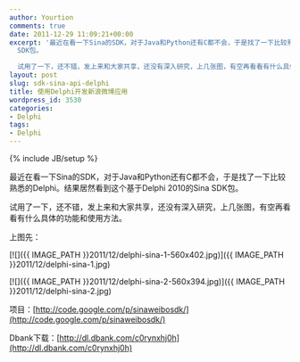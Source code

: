 ```yaml
---
author: Yourtion
comments: true
date: 2011-12-29 11:09:21+00:00
excerpt: '最近在看一下Sina的SDK，对于Java和Python还有C都不会，于是找了一下比较熟悉的Delphi。结果居然看到这个基于Delphi 2010的Sina
  SDK包。

  试用了一下，还不错，发上来和大家共享，还没有深入研究，上几张图，有空再看看有什么具体的功能和使用方法。'
layout: post
slug: sdk-sina-api-delphi
title: 使用Delphi开发新浪微博应用
wordpress_id: 3530
categories:
- Delphi
tags:
- Delphi
---
```

{% include JB/setup %}

最近在看一下Sina的SDK，对于Java和Python还有C都不会，于是找了一下比较熟悉的Delphi。结果居然看到这个基于Delphi 2010的Sina SDK包。

试用了一下，还不错，发上来和大家共享，还没有深入研究，上几张图，有空再看看有什么具体的功能和使用方法。

上图先：

[![]({{ IMAGE_PATH }}2011/12/delphi-sina-1-560x402.jpg)]({{ IMAGE_PATH }}2011/12/delphi-sina-1.jpg)

[![]({{ IMAGE_PATH }}2011/12/delphi-sina-2-560x394.jpg)]({{ IMAGE_PATH }}2011/12/delphi-sina-2.jpg)

项目：[http://code.google.com/p/sinaweibosdk/](http://code.google.com/p/sinaweibosdk/)

Dbank下载：[http://dl.dbank.com/c0rynxhj0h](http://dl.dbank.com/c0rynxhj0h)


